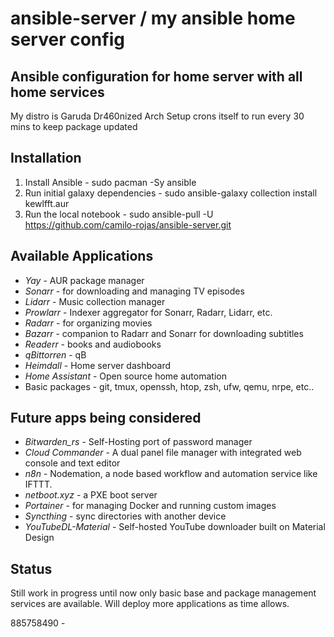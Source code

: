 # ansible-server / my ansible home server config
Ansible configuration for home server with all home services
---

My distro is Garuda Dr460nized Arch
Setup crons itself to run every 30 mins to keep package updated

Installation
---

1. Install Ansible - sudo pacman -Sy ansible
2. Run initial galaxy dependencies - sudo ansible-galaxy collection install kewlfft.aur
3. Run the local notebook - sudo ansible-pull -U https://github.com/camilo-rojas/ansible-server.git

Available Applications
---

- *Yay* - AUR package manager
- *Sonarr* - for downloading and managing TV episodes
- *Lidarr* - Music collection manager
- *Prowlarr* - Indexer aggregator for Sonarr, Radarr, Lidarr, etc.
- *Radarr* - for organizing movies
- *Bazarr* - companion to Radarr and Sonarr for downloading subtitles
- *Readerr* - books and audiobooks
- *qBittorren* - qB
- *Heimdall* - Home server dashboard
- *Home Assistant* - Open source home automation
- Basic packages - git, tmux, openssh, htop, zsh, ufw, qemu, nrpe, etc..

Future apps being considered
---

- *Bitwarden_rs* - Self-Hosting port of password manager
- *Cloud Commander* - A dual panel file manager with integrated web console and text editor
- *n8n* - Nodemation, a node based workflow and automation service like IFTTT.
- *netboot.xyz* - a PXE boot server
- *Portainer* - for managing Docker and running custom images
- *Syncthing* - sync directories with another device
- *YouTubeDL-Material* - Self-hosted YouTube downloader built on Material Design


Status
---

Still work in progress until now only basic base and package management services
are available.  Will deploy more applications as time allows.

885758490 -
